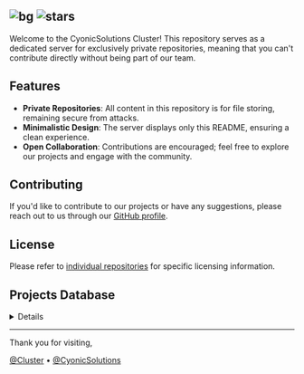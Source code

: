 ![bg](https://img.shields.io/badge/CyonicSolutions%20V1-0000FF)
![stars](https://img.shields.io/github/stars/getcyonic?style=flat&labelColor=0000FF&color=0000FF)
------
Welcome to the CyonicSolutions Cluster! This repository serves as a dedicated server for exclusively private repositories, meaning that you can't contribute directly without being part of our team.

## Features
- **Private Repositories**: All content in this repository is for file storing, remaining secure from attacks.
- **Minimalistic Design**: The server displays only this README, ensuring a clean  experience.
- **Open Collaboration**: Contributions are encouraged; feel free to explore our projects and engage with the community.

## Contributing
If you'd like to contribute to our projects or have any suggestions, please reach out to us through our [GitHub profile](https://github.com/getcyonic).

## License
Please refer to [individual repositories](https://github.com/orgs/getcyonic/repositories) for specific licensing information.

## Projects Database
<details>
<!-- <projects> -->
*.github*
<br>This project didn't provide a description
<br>https://github.com/cyonicsolutions-cluster/.github<br>
<!-- </projects> -->
</details>

---

Thank you for visiting,

[@Cluster](https://github.com/cyonicsolutions-cluster) •
[@CyonicSolutions](https://github.com/getcyonic)
